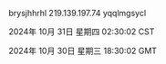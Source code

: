 brysjhhrhl 219.139.197.74 yqqlmgsycl

2024年 10月 31日 星期四 02:30:02 CST

2024年 10月 30日 星期三 18:30:02 GMT

